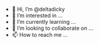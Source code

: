 - 👋 Hi, I’m @deltadicky
- 👀 I’m interested in ...
- 🌱 I’m currently learning ...
- 💞️ I’m looking to collaborate on ...
- 📫 How to reach me ...

<!---
deltadicky/deltadicky is a ✨ special ✨ repository because its `README.md` (this file) appears on your GitHub profile.
You can click the Preview link to take a look at your changes.
--->
